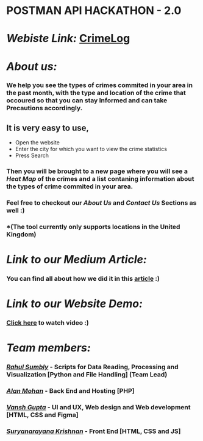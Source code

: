 # POSTMAN API HACKATHON - 2.0

# ***Webiste Link:*** [CrimeLog](https://crimelog.000webhostapp.com/index.html)

# ***About us:***
### We help you see the types of crimes commited in your area in the past month, with the type and location of the crime that occoured so that you can stay Informed and can take Precautions accordingly.
## It is very easy to use,
- Open the website
- Enter the city for which you want to view the crime statistics
- Press Search
### Then you will be brought to a new page where you will see a *Heat Map* of the crimes and a list contaning information about the types of crime commited in your area.
### Feel free to checkout our *About Us* and *Contact Us* Sections as well :)
### \*(The tool currently only supports locations in the United Kingdom)

# ***Link to our Medium Article:***
### You can find all about how we did it in this [article](https://medium.com/@f20200237/crimelog-logging-crimes-since-2022-18ee590ca9a6)  :)

# ***Link to our Website Demo:***
### [Click here](https://www.youtube.com/watch?v=mJMGDxleecQ) to watch video :)

# ***Team members:***
### [*Rahul Sumbly*](https://www.linkedin.com/in/rahul-sumbly/) - Scripts for Data Reading, Processing and Visualization **[Python and File Handling] (Team Lead)**
### [*Alan Mohan*](https://www.linkedin.com/in/alan-mohan-2b9608232) - Back End and Hosting **[PHP]**
### [*Vansh Gupta*](https://www.linkedin.com/in/vansh-gupta-1557ab1ba/) - UI and UX, Web design and Web development **[HTML, CSS and Figma]**
### [*Suryanarayana Krishnan*](https://www.linkedin.com/in/suryanarayana-krishnan-59b6971b4/) - Front End **[HTML, CSS and JS]**
